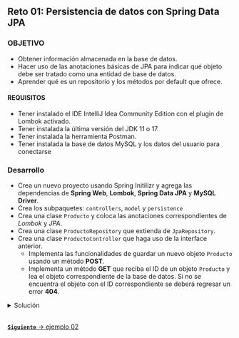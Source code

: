 ## Reto 01: Persistencia de datos con Spring Data JPA

### OBJETIVO
- Obtener información almacenada en la base de datos.
- Hacer uso de las anotaciones básicas de JPA para indicar qué objeto debe ser tratado como una entidad de base de datos.
- Aprender qué es un repositorio y los métodos por default que ofrece.

#### REQUISITOS
- Tener instalado el IDE IntelliJ Idea Community Edition con el plugin de Lombok activado.
- Tener instalada la última versión del JDK 11 o 17.
- Tener instalada la herramienta Postman.
- Tener instalada la base de datos MySQL y los datos del usuario para conectarse


### Desarrollo
- Crea un nuevo proyecto usando Spring Initilizr y agrega las dependencias de **Spring Web**, **Lombok**, **Spring Data JPA** y **MySQL Driver**.
- Crea los subpaquetes: `controllers`, `model` y `persistence`
- Crea una clase `Producto` y coloca las anotaciones correspondientes de *Lombok* y *JPA*.
- Crea una clase `ProductoRepository` que extienda de `JpaRepository`.
- Crea una clase `ProductoController` que haga uso de la interface anterior.
  - Implementa las funcionalidades de guardar un nuevo objeto `Producto` usando un método **POST**.
  - Implementa un método **GET** que reciba el ID de un objeto `Producto` y lea el objeto correspondiente de la base de datos. Si no se encuentra el objeto con el ID correspondiente se deberá regresar un error **404**.

<details>
	<summary>Solución</summary>

1. Entra al sitio de <a href="https://start.spring.io/" target="_blank">Spring Initializr</a>. Ahí verás una sola página dividida en dos secciones. Comienza llenando la información de la sección del lado izquierdo. Selecciona:

2. En la ventana que se abre selecciona las siguientes opciones:
    - Grupo, artefacto y nombre del proyecto.
    - Tipo de proyecto: **Maven Project**.
    - Lenguaje: **Java**.
    - Forma de empaquetar la aplicación: **jar**.
    - Versión de Java: **11** o **17**.

3. En la sección de la derecha (las dependencias) presiona el botón `Add dependencies` y en la ventana que se abre busca las dependencias `Spring Web`, `Lombok`, `Spring Data JPA` y `MySQL Driver`.

4. Dale un nombre y una ubicación al proyecto y presiona el botón *Generate*.

5. En el proyecto que se acaba de crear debes tener el siguiente paquete `org.bedu.java.backend.sesion6.reto1`. Dentro crea los subpaquetes: `controllers`, `model` y `persistence`.

6. Dentro del paquete `model` crea una clase llamada `Producto` con los siguientes atributos:
    
    ```java
    private Long id;
    private String nombre;
    private String categoria;
    private float precio;
    private String numeroRegistro;
    private LocalDate fechaCreacion;
    ```

7. Decora la clase con la anotación `@Data` de *Lombok*:

    ```java
    @Data
    public class Producto {

    }
    ```

8. Decora también la clase con las siguientes anotaciones de JPA:

    ```java
    @Data
    @Table (name = "PRODUCTOS")
    @Entity
    public class Producto {

    }
    ```

9. Decora los atributos `id`, `numeroRegistro` y `fechaCreacion` con las siguientes anotaciones:
    
    ```java
    @Id
    @GeneratedValue(strategy = GenerationType.IDENTITY)
    private Long id;
    private String nombre;
    private String categoria;
    private float precio;

    @Column(name = "numero_registro", length = 20)
    private String numeroRegistro;

    @Column(name = "fecha_creacion")
    private LocalDate fechaCreacion;
    ```

10. En el paquete `persistence` crea una **interface** llamada `ProductoRepository` que extienda de `JpaRepository`. Esta interface permanecerá sin métodos:

    ```java
    public interface ProductoRepository extends JpaRepository<Producto, Long> {

    }
    ```

11. En el paquete `controllers` crea una nueva clase llamada `ProductoController` y decórala con las anotaciones de Spring MVC para indicar que esta clase es un controlador web.

    ```java
    @RestController
    @RequestMapping("/producto")
    public class ProductoController {

    }
    ```

12. Crea un método **POST** que reciba un objeto `Cliente` como parámetro y regrese un código de respuesta **201** y otro método `getProducto` que reciba el id del producto:
    ```java
    @PostMapping
    public ResponseEntity<Void> creaProducto(@RequestBody Producto producto){
        return ResponseEntity.created(URI.create()).build();
    }
    
    @GetMapping("/{productoId}")
    public ResponseEntity<Producto> getProducto(@PathVariable Long productoId){
        return ResponseEntity.ok();
    }
    ```

13. Agrega un atributo `final` de tipo `ProductoRepository`:

    ```java
    private final ProductoRepository productoRepository;
    ```

14. Usa la anotación `@RequiredArgsConstructor` de *Lombok*.

    ```java
    @RestController
    @RequestMapping("/producto")
    @RequiredArgsConstructor
    public class ProductoController {

        private final ProductoRepository productoRepository;
    }
    ```

15. Dentro del método `creaProducto` usa el objeto `productoRepository` para guardar el objeto en base de datos. Usa el `id` del objeto almacenado para regresarlo en la respuesta del método.
  
    ```java
    @PostMapping
    public ResponseEntity<Void> creaProducto(@RequestBody Producto producto){

        Producto productoDB = productoRepository.save(producto);

        return ResponseEntity.created(URI.create(String.valueOf(producto.getId()))).build();
    }
    ```

16. Dentro del método `getProducto` busca el objeto con el id recibido, si existe regrésalo, sino regregsa un error indicando que el objeto no se ha encontrado.

    ```java
    @GetMapping("/{productoId}")
    public ResponseEntity<Producto> getProducto(@PathVariable Long productoId){

        Optional<Producto> productoDB = productoRepository.findById(productoId);

        if(!productoDB.isPresent())
            throw new ResponseStatusException(HttpStatus.NOT_FOUND, "El producto especificado no existe.");

        return ResponseEntity.ok(productoDB.get());
    }
    ```

17. En el directorio resources busca o crea el archivo `application.properties`. Coloca el siguiente contenido en el archivo (los valores entre los signos `<` y `>` reemplazalos con tus propios valores):

    ```groovy
    spring.jpa.hibernate.ddl-auto=update
    spring.jpa.hibernate.generate_statistics=true
    spring.jpa.properties.hibernate.dialect=org.hibernate.dialect.MySQL5Dialect
    spring.datasource.driver-class-name=com.mysql.cj.jdbc.Driver
    spring.datasource.url=jdbc:mysql://localhost:3306/bedu?serverTimezone=UTC
    spring.datasource.username=<usuario>
    spring.datasource.password=<password>
    ```

18. Ejecuta la aplicación y envía la siguinte petición desde Postman:

    ```json
    {
        "nombre": "Curso Java Backend",
        "categoria": "Backend",
        "precio": 1.15,
        "numeroRegistro": "202-555-0125",
        "fechaCreacion": "2020-11-21"
    }
    ```

    debes tener la siguiente respuesta en la consola de Postman:

    ![imagen](img/img_01.png)

19. Envía una petición **GET** en Postman con el id **1**. Debes obtener la siguiente respuesta

    ![imagen](img/img_02.png)

</details>

<br>

[**`Siguiente`** -> ejemplo 02](../Ejemplo-02/)